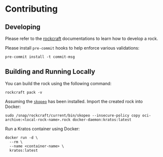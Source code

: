 # Contributing

## Developing

Please refer to
the [rockcraft](https://canonical-craft-parts.readthedocs-hosted.com/en/latest/reference/index.html)
documentations to learn how to develop a rock.

Please install `pre-commit` hooks to help enforce various validations:

```shell
pre-commit install -t commit-msg
```

## Building and Running Locally

You can build the rock using the following command:

```shell
rockcraft pack -v
```

Assuming the [`skopeo`](https://snapcraft.io/install/skopeo/ubuntu) has been
installed. Import the created rock into Docker:

```shell
sudo /snap/rockcraft/current/bin/skopeo --insecure-policy copy oci-archive:<local-rock-name>.rock docker-daemon:kratos:latest
```

Run a Kratos container using Docker:

```shell
docker run -d \
  --rm \
  --name <container-name> \
  kratos:latest
```
